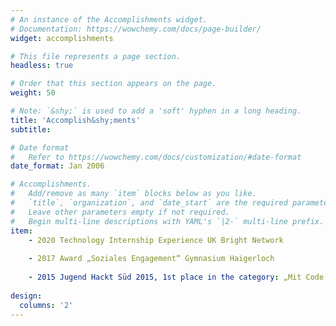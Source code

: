 ```yaml
---
# An instance of the Accomplishments widget.
# Documentation: https://wowchemy.com/docs/page-builder/
widget: accomplishments

# This file represents a page section.
headless: true

# Order that this section appears on the page.
weight: 50

# Note: `&shy;` is used to add a 'soft' hyphen in a long heading.
title: 'Accomplish&shy;ments'
subtitle:

# Date format
#   Refer to https://wowchemy.com/docs/customization/#date-format
date_format: Jan 2006

# Accomplishments.
#   Add/remove as many `item` blocks below as you like.
#   `title`, `organization`, and `date_start` are the required parameters.
#   Leave other parameters empty if not required.
#   Begin multi-line descriptions with YAML's `|2-` multi-line prefix.
item:
	- 2020 Technology Internship Experience UK Bright Network  
  
	- 2017 Award „Soziales Engagement“ Gymnasium Haigerloch  
  
	- 2015 Jugend Hackt Süd 2015, 1st place in the category: „Mit Code die Welt verbessern“  
  
design:
  columns: '2'
---
```

